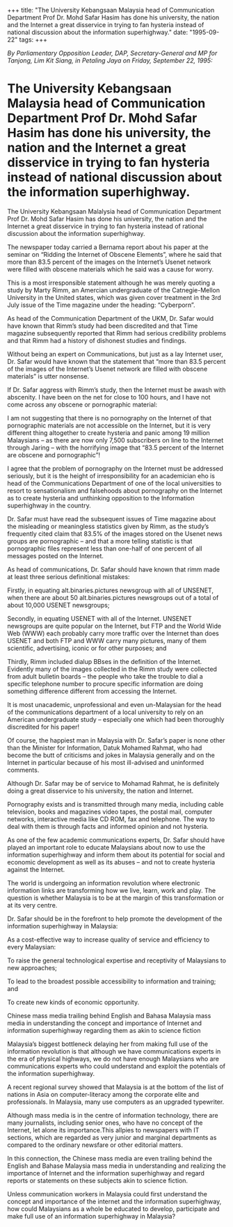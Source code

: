+++ 
title: "The University Kebangsaan Malaysia head of Communication Department Prof Dr. Mohd Safar Hasim has done his university, the nation and the Internet a great disservice in trying to fan hysteria instead of national discussion about the information superhighway."
date: "1995-09-22"
tags:
+++

_By Parliamentary Opposition Leader, DAP, Secretary-General and MP for Tanjong, Lim Kit Siang, in Petaling Jaya on Friday, September 22, 1995:_

# The University Kebangsaan Malaysia head of Communication Department Prof Dr. Mohd Safar Hasim has done his university, the nation and the Internet a great disservice in trying to fan hysteria instead of national discussion about the information superhighway.

The University Kebangsaan Malalysia head of Communication Department Prof Dr. Mohd Safar Hasim has done his university, the nation and the Internet a great disservice in trying to fan hysteria instead of rational discussion about the information superhighway.</u>

The newspaper today carried a Bernama report about his paper at the seminar on “Ridding the Internet of Obscene Elements”, where he said that more than 83.5 percent of the images on the Internet’s Usenet network were filled with obscene materials which he said was a cause for worry.

This is a most irresponsible statement although he was merely quoting a study by Marty Rimm, an Amercian undergraduate of the Catnegie-Mellon University in the United states, which was given cover treatment in the 3rd July issue of the Time magazine under the heading: “Cyberporn”.

As head of the Communication Department of the UKM, Dr. Safar would have known that Rimm’s study had been discredited and that Time magazine subsequently reported that Rimm had serious credibility problems and that Rimm had a history of dishonest studies and findings.

Without being an expert on Communications, but just as a lay Internet user, Dr. Safar would have known that the statement that “more than 83.5 percent of the images of the Internet’s Usenet network are filled with obscene materials” is utter nonsense.

If Dr. Safar aggress with Rimm’s study, then the Internet must be awash with abscenity. I have been on the net for close to 100 hours, and I have not come across any obscene or pornographic material:

I am not suggesting that there is no pornography on the Internet of that pornographic materials are not accessible on the Internet, but it is very different thing altogether to create hysteria and panic among 19 million Malaysians – as there are now only 7,500 subscribers on line to the Internet through Jaring – with the horrifying image that “83.5 percent of the Internet are obscene and pornographic”!

I agree that the problem of pornography on the Internet must be addressed seriously, but it is the height of irresponsibility for an academician eho is head of the Communications Department of one of the local universities to resort to sensationalism and falsehoods about pornography on the Internet as to create hysteria and unthinking opposition to the Information superhighway in the country.

Dr. Safar must have read the subsequent issues of Time magazine about the misleading or meaningless statistics given by Rimm, as the study’s frequently cited claim that 83.5% of the images stored on the Usenet news groups are pornographic – and that a more telling statistic is that pornographic files represent less than one-half of one percent of all messages posted on the Internet.

As head of communications, Dr. Safar should have known that rimm made at least three serious definitional mistakes:

Firstly, in equating alt.binaries.pictures newsgroup with all of  UNSENET, when there are about 50 alt.binaries.pictures newsgroups out of a total of about 10,000 USENET newsgroups;

Secondly, in equating USENET with all of the Internet. UNSENET newsgroups are quite popular on the Internet, but FTP and the World Wide Web (WWW) each probably carry more traffic over the Internet than does USENET and both FTP and WWW carry many pictures, many of them scientific, advertising, iconic or for other purposes; and 

Thirdly, Rimm included dialup BBses in the definition of the Internet. Evidently many of the images collected in the Rimm study were collected from adult bulletin boards – the people who take the trouble to dial a specific telephone number to procure specific information are doing something difference different from accessing the Internet.

It is most unacademic, unprofessional and even un-Malaysian for the head of the communications department of a local university to rely on an American undergraduate study – especially one which had been thoroughly discredited for his paper!

Of course, the happiest man in Malaysia with Dr. Safar’s paper is none other than the Minister for Information, Datuk Mohamed Rahmat, who had become the butt of criticisms and jokes in Malaysia generally and on the Internet in particular because of his most ill-advised and uninformed comments.

Although Dr. Safar may be of service to Mohamad Rahmat, he is definitely doing a great disservice to his university, the nation and Internet.

Pornography exists and is transmitted through many media, including cable television, books and magazines video tapes, the postal mail, computer networks, interactive media like CD ROM, fax and telephone. The way to deal with them is through facts and informed opinion and not hysteria.

As one of the few academic communications experts, Dr. Safar should have played an important role to educate Malaysians about now to use the information superhighway and inform them about its potential for social and economic development as well as its abuses – and not to create hysteria  against the Internet. 

The world is undergoing an information revolution where electronic information links are transforming how we live, learn, work and play. The question is whether Malaysia is to be at the margin of this transformation or at its very centre.

Dr. Safar should be in the forefront to help promote the development of the information superhighway in Malaysia:

As a cost-effective way to increase quality of service and efficiency to every Malaysian:

To raise the general technological expertise and receptivity of Malaysians to new approaches;

To lead to the broadest possible accessibility to information and training; and 

To create new kinds of economic opportunity.

Chinese mass media trailing behind English and Bahasa Malaysia mass media in understanding the concept and importance of Internet and information superhighway regarding them as akin to science fiction

Malaysia’s biggest bottleneck delaying her from making full use of the information revolution is that although we have communications experts in the era of physical highways, we do not have enough Malaysians who are communications experts who could understand and exploit the potentials of the information superhighway.

A recent regional survey showed that Malaysia is at the bottom of the list of nations in Asia on computer-literacy among the corporate elite and professionals. In Malaysia, many use computers as an upgraded typewriter.

Although mass media is in the centre of information technology, there are many journalists, including senior ones, who have no concept of the Internet, let alone its importance.This allpies to newspapers with IT sections, which are regarded as very junior and marginal departments as compared to the ordinary newsfare or other editorial matters.

In this connection, the Chinese mass media are even trailing behind the English and Bahase Malaysia mass media in understanding and realizing the importance of Internet and the information superhighway and regard reports or statements on these subjects akin to science fiction.

Unless communication workers in Malaysia could first understand the concept and importance of the internet and the information superhighway, how could Malaysians as a whole be educated to develop, participate and make full use of an information superhighway in Malaysia?
 
